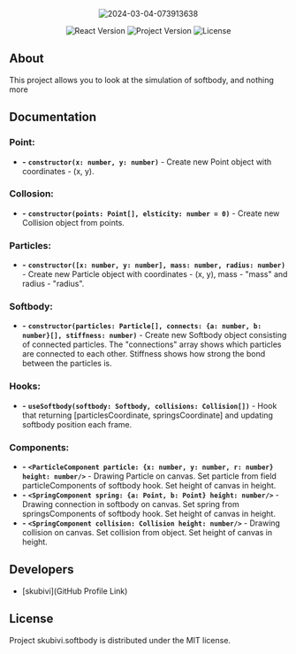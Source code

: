<p align="center">
      <img src="https://i.ibb.co/F5rJzH8/2024-03-04-073913638.png" alt="2024-03-04-073913638" border="0">
</p>

<p align="center">
   <img src="https://img.shields.io/badge/React_Version-18.2.0-blueviolet" alt="React Version">
   <img src="https://img.shields.io/badge/Project_Version-v1.0_(alpha)-blue" alt="Project Version">
   <img src="https://img.shields.io/badge/License-MIT-success" alt="License">
</p>

## About

This project allows you to look at the simulation of softbody, and nothing more

## Documentation

### Point:

- **-** **`constructor(x: number, y: number)`** - Create new Point object with coordinates - (x, y).

### Collosion:

- **-** **`constructor(points: Point[], elsticity: number = 0)`** - Create new Collision object from points.

### Particles:

- **-** **`constructor([x: number, y: number], mass: number, radius: number)`** - Create new Particle object with coordinates - (x, y), mass - "mass" and radius - "radius".

### Softbody:

- **-** **`constructor(particles: Particle[], connects: {a: number, b: number}[], stiffness: number)`** - Create new Softbody object consisting of connected particles. The "connections" array shows which particles are connected to each other. Stiffness shows how strong the bond between the particles is.

### Hooks:

- **-** **`useSoftbody(softbody: Softbody, collisions: Collision[])`** - Hook that returning [particlesCoordinate, springsCoordinate] and updating softbody position each frame.

### Components:

- **-** **`<ParticleComponent particle: {x: number, y: number, r: number} height: number/>`** - Drawing Particle on canvas. Set particle from field particleComponents of softbody hook. Set height of canvas in height.
- **-** **`<SpringComponent spring: {a: Point, b: Point} height: number/>`** - Drawing connection in softbody on canvas. Set spring from springsComponents of softbody hook. Set height of canvas in height.
- **-** **`<SpringComponent collision: Collision height: number/>`** - Drawing collision on canvas. Set collision from object. Set height of canvas in height.

## Developers

- [skubivi](GitHub Profile Link)

## License
 
Project skubivi.softbody is distributed under the MIT license.
